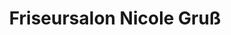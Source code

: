 ---
title: "Friseursalon Nicole Gruß"
url: /schwarzenberg-erzgebirge/friseursalon-nicole-gruss/
shop: Friseur
---